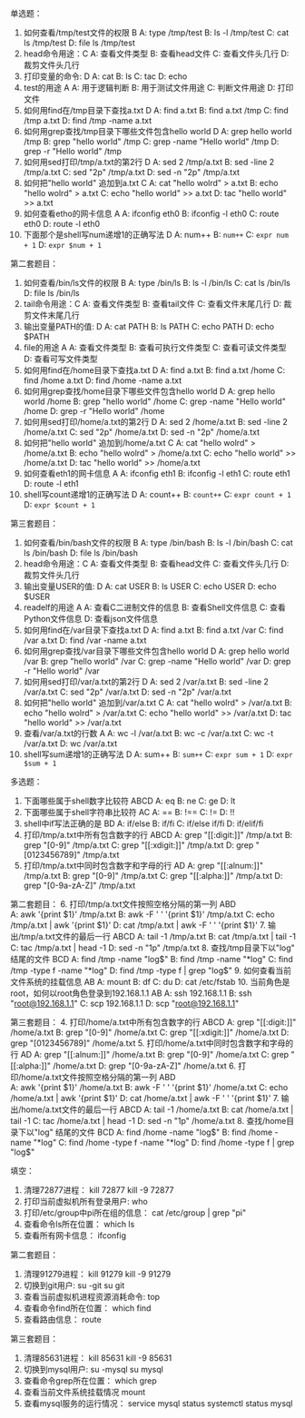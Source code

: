 单选题：
1. 如何查看/tmp/test文件的权限  B
A: type /tmp/test B: ls -l /tmp/test C: cat ls /tmp/test D: file ls /tmp/test
2. head命令用途：C
A: 查看文件类型  B: 查看head文件  C: 查看文件头几行  D: 裁剪文件头几行
3. 打印变量的命令: D
A: cat  B: ls  C: tac  D: echo
4. test的用途  A
A: 用于逻辑判断  B: 用于测试文件用途  C: 判断文件用途  D: 打印文件
5. 如何用find在/tmp目录下查找a.txt D
A: find a.txt  B: find a.txt /tmp   C: find /tmp a.txt  D: find /tmp -name a.txt
6. 如何用grep查找/tmp目录下哪些文件包含hello world 	D
A: grep hello world /tmp  B: grep "hello world" /tmp  C: grep -name "Hello world" /tmp  D: grep -r "Hello world" /tmp
7. 如何用sed打印/tmp/a.txt的第2行 D
A: sed 2 /tmp/a.txt  B: sed -line 2 /tmp/a.txt  C: sed "2p" /tmp/a.txt  D: sed -n "2p" /tmp/a.txt
8. 如何把"hello world" 追加到a.txt  C
A: cat "hello wolrd" > a.txt B: echo "hello wolrd" > a.txt C: echo "hello world" >> a.txt D: tac "hello world" >> a.txt
9. 如何查看etho的网卡信息  A
A: ifconfig eth0 B: ifconfig -l eth0 C: route eth0 D: route -l eth0
10. 下面那个是shell写num递增1的正确写法  D
A: num++  B: `num++`  C: `expr num + 1` D: `expr $num + 1`

第二套题目：
1. 如何查看/bin/ls文件的权限  B
A: type /bin/ls B: ls -l /bin/ls C: cat ls /bin/ls D: file ls /bin/ls
2. tail命令用途：C
A: 查看文件类型  B: 查看tail文件  C: 查看文件末尾几行  D: 裁剪文件末尾几行
3. 输出变量PATH的值: D
A: cat PATH B: ls PATH C: echo PATH  D: echo $PATH
4. file的用途  A
A: 查看文件类型  B: 查看可执行文件类型  C: 查看可读文件类型  D: 查看可写文件类型
5. 如何用find在/home目录下查找a.txt D
A: find a.txt  B: find a.txt /home   C: find /home a.txt  D: find /home -name a.txt
6. 如何用grep查找/home目录下哪些文件包含hello world 	D
A: grep hello world /home  B: grep "hello world" /home  C: grep -name "Hello world" /home  D: grep -r "Hello world" /home
7. 如何用sed打印/home/a.txt的第2行 D
A: sed 2 /home/a.txt  B: sed -line 2 /home/a.txt  C: sed "2p" /home/a.txt  D: sed -n "2p" /home/a.txt
8. 如何把"hello world" 追加到/home/a.txt  C
A: cat "hello wolrd" > /home/a.txt B: echo "hello wolrd" > /home/a.txt C: echo "hello world" >> /home/a.txt D: tac "hello world" >> /home/a.txt
9. 如何查看eth1的网卡信息  A
A: ifconfig eth1 B: ifconfig -l eth1 C: route eth1 D: route -l eth1
10. shell写count递增1的正确写法  D
A: count++  B: `count++`  C: `expr count + 1` D: `expr $count + 1`

第三套题目：
1. 如何查看/bin/bash文件的权限  B
A: type /bin/bash B: ls -l /bin/bash C: cat ls /bin/bash D: file ls /bin/bash
2. head命令用途：C
A: 查看文件类型  B: 查看head文件  C: 查看文件头几行  D: 裁剪文件头几行
3. 输出变量USER的值: D
A: cat USER B: ls USER C: echo USER D: echo $USER
4. readelf的用途  A
A: 查看C二进制文件的信息  B: 查看Shell文件信息  C: 查看Python文件信息  D: 查看json文件信息
5. 如何用find在/var目录下查找a.txt D
A: find a.txt  B: find a.txt /var   C: find /var a.txt  D: find /var -name a.txt
6. 如何用grep查找/var目录下哪些文件包含hello world 	D
A: grep hello world /var  B: grep "hello world" /var  C: grep -name "Hello world" /var  D: grep -r "Hello world" /var
7. 如何用sed打印/var/a.txt的第2行 D
A: sed 2 /var/a.txt  B: sed -line 2 /var/a.txt  C: sed "2p" /var/a.txt  D: sed -n "2p" /var/a.txt
8. 如何把"hello world" 追加到/var/a.txt  C
A: cat "hello wolrd" > /var/a.txt B: echo "hello wolrd" > /var/a.txt C: echo "hello world" >> /var/a.txt D: tac "hello world" >> /var/a.txt
9. 查看/var/a.txt的行数  A
A: wc -l /var/a.txt B: wc -c /var/a.txt  C: wc -t /var/a.txt D: wc /var/a.txt
10. shell写sum递增1的正确写法  D
A: sum++  B: `sum++`  C: `expr sum + 1` D: `expr $sum + 1`

多选题：
1. 下面哪些属于shell数字比较符  ABCD
A: eq 	B: ne	C: ge	D: lt
2. 下面哪些属于shell字符串比较符  AC
A: ==	B: !==	C: !=	D: !!
3. shell中if写法正确的是 BD
A: if/else	B: if/fi  C: if/else if/fi	D: if/elif/fi
4. 打印/tmp/a.txt中所有包含数字的行 ABCD
A: grep "[[:digit:]]" /tmp/a.txt  B: grep "[0-9]" /tmp/a.txt  C: grep "[[:xdigit:]]" /tmp/a.txt D: grep "[0123456789]" /tmp/a.txt
5. 打印/tmp/a.txt中同时包含数字和字母的行  AD
A: grep "[[:alnum:]]" /tmp/a.txt  B: grep "[0-9]" /tmp/a.txt C: grep "[[:alpha:]]" /tmp/a.txt  D: grep "[0-9a-zA-Z]" /tmp/a.txt


第二套题目：
6. 打印/tmp/a.txt文件按照空格分隔的第一列  ABD  
A: awk '{print $1}' /tmp/a.txt  B: awk -F ' ' '{print $1}' /tmp/a.txt C: echo /tmp/a.txt | awk '{print $1}'  D: cat /tmp/a.txt | awk -F ' ' '{print $1}'
7. 输出/tmp/a.txt文件的最后一行 ABCD
A: tail -1 /tmp/a.txt  B: cat /tmp/a.txt | tail -1  C: tac /tmp/a.txt | head -1 D: sed -n "1p" /tmp/a.txt
8. 查找/tmp目录下以"log" 结尾的文件 BCD
A: find /tmp -name "log$"  B: find /tmp -name "*log"   C: find /tmp -type f -name "*log"  D: find /tmp -type f | grep "log$"
9. 如何查看当前文件系统的挂载信息  AB
A: mount B: df  C: du D: cat /etc/fstab
10. 当前角色是root，如何以root角色登录到192.168.1.1  AB
A: ssh 192.168.1.1  B: ssh "root@192.168.1.1"  C: scp 192.168.1.1  D: scp "root@192.168.1.1"

第三套题目：
4. 打印/home/a.txt中所有包含数字的行 ABCD
A: grep "[[:digit:]]" /home/a.txt  B: grep "[0-9]" /home/a.txt  C: grep "[[:xdigit:]]" /home/a.txt D: grep "[0123456789]" /home/a.txt
5. 打印/home/a.txt中同时包含数字和字母的行  AD
A: grep "[[:alnum:]]" /home/a.txt  B: grep "[0-9]" /home/a.txt C: grep "[[:alpha:]]" /home/a.txt  D: grep "[0-9a-zA-Z]" /home/a.txt
6. 打印/home/a.txt文件按照空格分隔的第一列  ABD  
A: awk '{print $1}' /home/a.txt  B: awk -F ' ' '{print $1}' /home/a.txt C: echo /home/a.txt | awk '{print $1}'  D: cat /home/a.txt | awk -F ' ' '{print $1}'
7. 输出/home/a.txt文件的最后一行 ABCD
A: tail -1 /home/a.txt  B: cat /home/a.txt | tail -1  C: tac /home/a.txt | head -1 D: sed -n "1p" /home/a.txt
8. 查找/home目录下以"log" 结尾的文件 BCD
A: find /home -name "log$"  B: find /home -name "*log"   C: find /home -type f -name "*log"  D: find /home -type f | grep "log$"


填空：
1. 清理72877进程： kill 72877 kill -9 72877
2. 打印当前虚拟机所有登录用户:  who
3. 打印/etc/group中pi所在组的信息： cat /etc/group | grep "pi"
4. 查看命令ls所在位置： which ls
5. 查看所有网卡信息： ifconfig

第二套题目：
1. 清理91279进程： kill 91279 kill -9 91279
2. 切换到git用户:  su -git su git
3. 查看当前虚拟机进程资源消耗命令: top
4. 查看命令find所在位置： which find
5. 查看路由信息： route

第三套题目：
1. 清理85631进程： kill 85631 kill -9 85631
2. 切换到mysql用户:  su -mysql su mysql
4. 查看命令grep所在位置： which grep
3. 查看当前文件系统挂载情况 mount
5. 查看mysql服务的运行情况： service mysql status   systemctl status mysql
